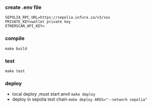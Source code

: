 ### create .env file
``` shell
SEPOLIA_RPC_URL=https://sepolia.infura.io/v3/xxx
PRIVATE_KEY=wallet private key
ETHERSCAN_API_KEY=
```

### compile
`make build`

### test
`make test`

### deploy
- local deploy ,must start anvil
`make deploy`
- deploy in sepolia test chain
`make deploy ARGS="--network sepolia"`